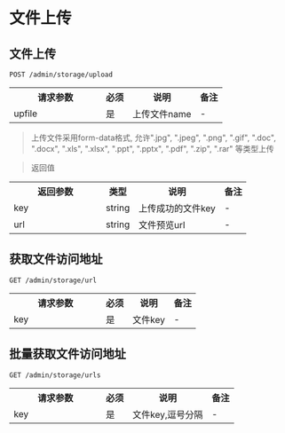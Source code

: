 # 文件上传

## 文件上传
`
POST /admin/storage/upload
`

<table>
    <tr>
        <th style="width:150px;">请求参数</th>
        <th>必须</th>
        <th>说明</th>
        <th>备注</th>
    </tr>
    <tr>
        <td>upfile</td>
        <td>是</td>
        <td>上传文件name</td>
        <td>-</td>
    </tr>
</table>

> 上传文件采用form-data格式, 允许".jpg", ".jpeg", ".png", ".gif", ".doc", ".docx", ".xls", ".xlsx", ".ppt", ".pptx", ".pdf", ".zip", ".rar" 等类型上传

> 返回值

<table>
    <tr>
        <th style="width:150px;">返回参数</th>
        <th>类型</th>
        <th>说明</th>
        <th>备注</th>
    </tr>
    <tr>
        <td>key</td>
        <td>string</td>
        <td>上传成功的文件key</td>
        <td>-</td>
    </tr>
    <tr>
        <td>url</td>
        <td>string</td>
        <td>文件预览url</td>
        <td>-</td>
    </tr>
</table>

## 获取文件访问地址
`
GET /admin/storage/url
`

<table>
    <tr>
        <th style="width:150px;">请求参数</th>
        <th>必须</th>
        <th>说明</th>
        <th>备注</th>
    </tr>
    <tr>
        <td>key</td>
        <td>是</td>
        <td>文件key</td>
        <td>-</td>
    </tr>
</table>

## 批量获取文件访问地址
`
GET /admin/storage/urls
`

<table>
    <tr>
        <th style="width:150px;">请求参数</th>
        <th>必须</th>
        <th>说明</th>
        <th>备注</th>
    </tr>
    <tr>
        <td>key</td>
        <td>是</td>
        <td>文件key,逗号分隔</td>
        <td>-</td>
    </tr>
</table>